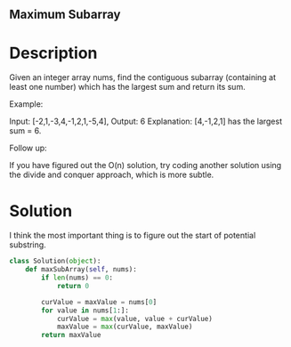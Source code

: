Maximum Subarray
---

# Description

Given an integer array nums, find the contiguous subarray (containing at least one number) which has the largest sum and return its sum.

Example:

Input: [-2,1,-3,4,-1,2,1,-5,4],
Output: 6
Explanation: [4,-1,2,1] has the largest sum = 6.

Follow up:

If you have figured out the O(n) solution, try coding another solution using the divide and conquer approach, which is more subtle.

# Solution

I think the most important thing is to figure out the start of potential substring.

``` python
class Solution(object):
    def maxSubArray(self, nums):
        if len(nums) == 0:
            return 0

        curValue = maxValue = nums[0]
        for value in nums[1:]:
            curValue = max(value, value + curValue)
            maxValue = max(curValue, maxValue)
        return maxValue
```
